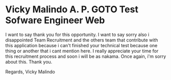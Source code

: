 # Vicky Malindo A. P. GOTO Test Sofware Engineer Web

I want to say thank you for this opportunity. I want to say sorry also i disappointed Team Recruitment and the others team that contribute with this
application because i can't finished your technical test because one thing or another that i cant mention here. I really appreciate your time for this recruitment process and soon i will be as nakama. Once again, i'm sorry about this. Thank you.

Regards,
Vicky Malindo
